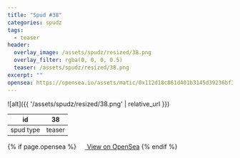```yaml
---
title: "Spud #38"
categories: spudz
tags:
  - teaser
header:
  overlay_image: /assets/spudz/resized/38.png
  overlay_filter: rgba(0, 0, 0, 0.5)
  teaser: /assets/spudz/resized/38.png
excerpt: ""
opensea: https://opensea.io/assets/matic/0x112d18c861d401b3145d39236bf149f01e18beed/38
---
```

![alt]({{ '/assets/spudz/resized/38.png' | relative_url }})

| id | 38 |
|-|-|
| spud type | teaser |

{% if page.opensea %}
<a href="{{page.opensea}}" class="btn btn--info" onclick="window.open(this.href, '_blank'); return false;"><img src="/assets/images/opensea.svg" width="16px"><span>  View on OpenSea</span></a>
{% endif %}
